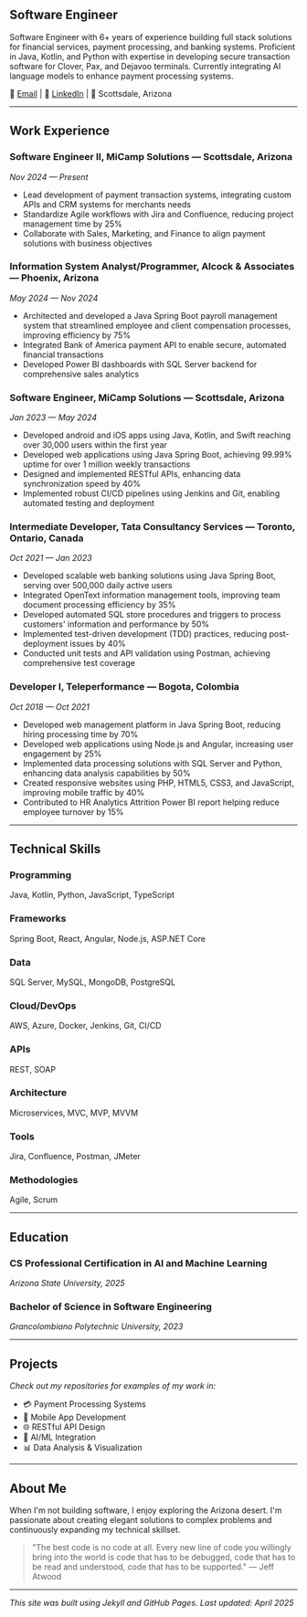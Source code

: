 ## Software Engineer

Software Engineer with 6+ years of experience building full stack solutions for financial services, payment processing, and banking systems. Proficient in Java, Kotlin, and Python with expertise in developing secure transaction software for Clover, Pax, and Dejavoo terminals. Currently integrating AI language models to enhance payment processing systems.

👋 [Email](mailto:kc.py@icloud.com) | 🔗 [LinkedIn](https://www.linkedin.com/in/kevincasas-dev/) | 📍 Scottsdale, Arizona

---

## Work Experience

### Software Engineer II, MiCamp Solutions — Scottsdale, Arizona
*Nov 2024 — Present*

- Lead development of payment transaction systems, integrating custom APIs and CRM systems for merchants needs
- Standardize Agile workflows with Jira and Confluence, reducing project management time by 25%
- Collaborate with Sales, Marketing, and Finance to align payment solutions with business objectives

### Information System Analyst/Programmer, Alcock & Associates — Phoenix, Arizona
*May 2024 — Nov 2024*

- Architected and developed a Java Spring Boot payroll management system that streamlined employee and client compensation processes, improving efficiency by 75%
- Integrated Bank of America payment API to enable secure, automated financial transactions
- Developed Power BI dashboards with SQL Server backend for comprehensive sales analytics

### Software Engineer, MiCamp Solutions — Scottsdale, Arizona
*Jan 2023 — May 2024*

- Developed android and iOS apps using Java, Kotlin, and Swift reaching over 30,000 users within the first year
- Developed web applications using Java Spring Boot, achieving 99.99% uptime for over 1 million weekly transactions
- Designed and implemented RESTful APIs, enhancing data synchronization speed by 40%
- Implemented robust CI/CD pipelines using Jenkins and Git, enabling automated testing and deployment

### Intermediate Developer, Tata Consultancy Services — Toronto, Ontario, Canada
*Oct 2021 — Jan 2023*

- Developed scalable web banking solutions using Java Spring Boot, serving over 500,000 daily active users
- Integrated OpenText information management tools, improving team document processing efficiency by 35%
- Developed automated SQL store procedures and triggers to process customers' information and performance by 50%
- Implemented test-driven development (TDD) practices, reducing post-deployment issues by 40%
- Conducted unit tests and API validation using Postman, achieving comprehensive test coverage

### Developer I, Teleperformance — Bogota, Colombia
*Oct 2018 — Oct 2021*

- Developed web management platform in Java Spring Boot, reducing hiring processing time by 70%
- Developed web applications using Node.js and Angular, increasing user engagement by 25%
- Implemented data processing solutions with SQL Server and Python, enhancing data analysis capabilities by 50%
- Created responsive websites using PHP, HTML5, CSS3, and JavaScript, improving mobile traffic by 40%
- Contributed to HR Analytics Attrition Power BI report helping reduce employee turnover by 15%

---

## Technical Skills

### Programming
Java, Kotlin, Python, JavaScript, TypeScript

### Frameworks
Spring Boot, React, Angular, Node.js, ASP.NET Core

### Data
SQL Server, MySQL, MongoDB, PostgreSQL

### Cloud/DevOps
AWS, Azure, Docker, Jenkins, Git, CI/CD

### APIs
REST, SOAP

### Architecture
Microservices, MVC, MVP, MVVM

### Tools
Jira, Confluence, Postman, JMeter

### Methodologies
Agile, Scrum

---

## Education

### CS Professional Certification in AI and Machine Learning
*Arizona State University, 2025*

### Bachelor of Science in Software Engineering
*Grancolombiano Polytechnic University, 2023*

---

## Projects

*Check out my repositories for examples of my work in:*

- 💳 Payment Processing Systems
- 📱 Mobile App Development
- 🌐 RESTful API Design
- 🤖 AI/ML Integration
- 📊 Data Analysis & Visualization

---

## About Me

When I'm not building software, I enjoy exploring the Arizona desert. I'm passionate about creating elegant solutions to complex problems and continuously expanding my technical skillset.

> "The best code is no code at all. Every new line of code you willingly bring into the world is code that has to be debugged, code that has to be read and understood, code that has to be supported." — Jeff Atwood

---

*This site was built using Jekyll and GitHub Pages. Last updated: April 2025*
